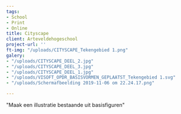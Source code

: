 ```yaml
---
tags:
- School
- Print
- Online
title: Cityscape
client: Arteveldehogeschool
project-url: ''
ft-img: "/uploads/CITYSCAPE_Tekengebied 1.png"
galery:
- "/uploads/CITYSCAPE_DEEL_2.jpg"
- "/uploads/CITYSCAPE_DEEL_3.jpg"
- "/uploads/CITYSCAPE_DEEL_1.jpg"
- "/uploads/VISOFT_OPDR_BASISVORMEN_GEPLAATST_Tekengebied 1.svg"
- "/uploads/Schermafbeelding 2019-11-06 om 22.24.17.png"

---
```

"Maak een illustratie bestaande uit basisfiguren"
